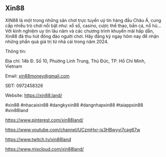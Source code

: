 ## Xin88

XIN88 là một trong những sân chơi trực tuyến uý tín hàng đầu Châu Á, cung cấp nhiều trò chơi nổi bật như: xổ số, casino, cược thể thao, bắn cá, nổ hũ... Với kinh nghiệm uy tín lâu năm và các chương trình khuyến mãi hấp dẫn, Xin88 đã thu hút đông đảo người chơi. Hãy đăng ký ngay hôm nay để nhận những phần quà giá trị từ nhà cái trong năm 2024.

Thông tin:

Địa chỉ: 14b Đ. Số 10, Phường Linh Trung, Thủ Đức, TP. Hồ Chí Minh, Vietnam

Email: xin88money@gmail.com

SĐT: 0972458326

Website: https://xin88.land/

#xin88 #nhacaixin88 #dangkyxin88 #dangnhapxin88 #taiappxin88 #xin88land

https://www.pinterest.com/xin88land/

https://www.youtube.com/channel/UCzmHxr-is3HBwyyi7cag67w

https://www.twitch.tv/xin88land

https://www.mixcloud.com/xin88land/
